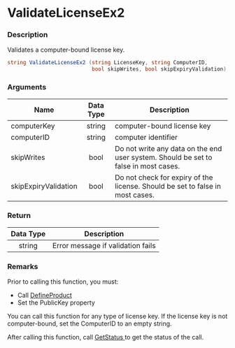 # ValidateLicenseEx2

### Description

Validates a computer-bound license key.

```csharp
string ValidateLicenseEx2 (string LicenseKey, string ComputerID, 
                           bool skipWrites, bool skipExpiryValidation)
```

### Arguments

| Name                 | Data Type | Description                                                                         |
| -------------------- | :-------: | ----------------------------------------------------------------------------------- |
| computerKey          |   string  | computer-bound license key                                                          |
| computerID           |   string  | computer identifier                                                                 |
| skipWrites           |    bool   | Do not write any data on the end user system. Should be set to false in most cases. |
| skipExpiryValidation |    bool   | Do not check for expiry of the license. Should be set to false in most cases.       |

### Return

| Data Type | Description                       |
| :-------: | --------------------------------- |
|   string  | Error message if validation fails |

### Remarks

Prior to calling this function, you must:

* Call [DefineProduct](defineproduct.md)
* Set the PublicKey property

You can call this function for any type of license key. If the license key is not computer-bound, set the ComputerID to an empty string.

After calling this function, call [GetStatus ](getstatus.md)to get the status of the call.
